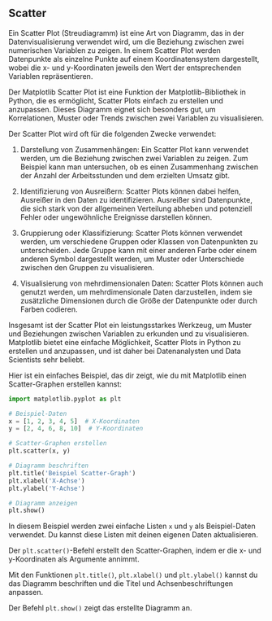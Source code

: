 ## Scatter
Ein Scatter Plot (Streudiagramm) ist eine Art von Diagramm, das in der Datenvisualisierung verwendet wird, um die Beziehung zwischen zwei numerischen Variablen zu zeigen. In einem Scatter Plot werden Datenpunkte als einzelne Punkte auf einem Koordinatensystem dargestellt, wobei die x- und y-Koordinaten jeweils den Wert der entsprechenden Variablen repräsentieren.

Der Matplotlib Scatter Plot ist eine Funktion der Matplotlib-Bibliothek in Python, die es ermöglicht, Scatter Plots einfach zu erstellen und anzupassen. Dieses Diagramm eignet sich besonders gut, um Korrelationen, Muster oder Trends zwischen zwei Variablen zu visualisieren.

Der Scatter Plot wird oft für die folgenden Zwecke verwendet:

1. Darstellung von Zusammenhängen: Ein Scatter Plot kann verwendet werden, um die Beziehung zwischen zwei Variablen zu zeigen. Zum Beispiel kann man untersuchen, ob es einen Zusammenhang zwischen der Anzahl der Arbeitsstunden und dem erzielten Umsatz gibt.

2. Identifizierung von Ausreißern: Scatter Plots können dabei helfen, Ausreißer in den Daten zu identifizieren. Ausreißer sind Datenpunkte, die sich stark von der allgemeinen Verteilung abheben und potenziell Fehler oder ungewöhnliche Ereignisse darstellen können.

3. Gruppierung oder Klassifizierung: Scatter Plots können verwendet werden, um verschiedene Gruppen oder Klassen von Datenpunkten zu unterscheiden. Jede Gruppe kann mit einer anderen Farbe oder einem anderen Symbol dargestellt werden, um Muster oder Unterschiede zwischen den Gruppen zu visualisieren.

4. Visualisierung von mehrdimensionalen Daten: Scatter Plots können auch genutzt werden, um mehrdimensionale Daten darzustellen, indem sie zusätzliche Dimensionen durch die Größe der Datenpunkte oder durch Farben codieren.

Insgesamt ist der Scatter Plot ein leistungsstarkes Werkzeug, um Muster und Beziehungen zwischen Variablen zu erkunden und zu visualisieren. Matplotlib bietet eine einfache Möglichkeit, Scatter Plots in Python zu erstellen und anzupassen, und ist daher bei Datenanalysten und Data Scientists sehr beliebt.

Hier ist ein einfaches Beispiel, das dir zeigt, wie du mit Matplotlib einen Scatter-Graphen erstellen kannst:

```python
import matplotlib.pyplot as plt

# Beispiel-Daten
x = [1, 2, 3, 4, 5]  # X-Koordinaten
y = [2, 4, 6, 8, 10]  # Y-Koordinaten

# Scatter-Graphen erstellen
plt.scatter(x, y)

# Diagramm beschriften
plt.title('Beispiel Scatter-Graph')
plt.xlabel('X-Achse')
plt.ylabel('Y-Achse')

# Diagramm anzeigen
plt.show()
```

In diesem Beispiel werden zwei einfache Listen `x` und `y` als Beispiel-Daten verwendet. Du kannst diese Listen mit deinen eigenen Daten aktualisieren. 

Der `plt.scatter()`-Befehl erstellt den Scatter-Graphen, indem er die x- und y-Koordinaten als Argumente annimmt.

Mit den Funktionen `plt.title()`, `plt.xlabel()` und `plt.ylabel()` kannst du das Diagramm beschriften und die Titel und Achsenbeschriftungen anpassen.

Der Befehl `plt.show()` zeigt das erstellte Diagramm an.
